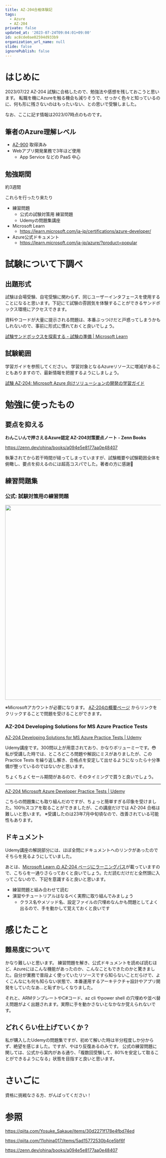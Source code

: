 ```yaml
---
title: AZ-204合格体験記
tags:
  - Azure
  - AZ-204
private: false
updated_at: '2023-07-24T09:04:01+09:00'
id: ac8cde0ae02594d933b9
organization_url_name: null
slide: false
ignorePublish: false
---
```

# はじめに

2023/07/22 AZ-204 試験に合格したので、勉強法や感想を残しておこうと思います。
転職を機にAzureを触る機会も減りそうで、せっかく色々と知っているのに、何も形に残さないのはもったいない、との思いで受験しました。

なお、ここに記す情報は2023/07時点のものです。

## 筆者のAzure理解レベル

- [AZ-900](https://learn.microsoft.com/ja-jp/certifications/exams/az-900/) 取得済み
- Webアプリ開発業務で3年ほど使用
    - App Service などの PaaS 中心

## 勉強期間

約3週間

これらを行ったり来たり

- 練習問題
    - 公式の試験対策用 練習問題
    - Udemyの問題集講座
- Microsoft Learn
    - https://learn.microsoft.com/ja-jp/certifications/azure-developer/
- Azure公式ドキュメント
    - https://learn.microsoft.com/ja-jp/azure/?product=popular

# 試験について下調べ

## 出題形式

試験は会場受験、自宅受験に関わらず、同じユーザーインタフェースを使用することになると思います。下記にて試験の雰囲気を体験することができるサンドボックス環境にアクセスできます。

資料やコードが大量に提示される問題は、本番ぶっつけだと戸惑ってしまうかもしれないので、事前に形式に慣れておくと良いでしょう。

[試験サンドボックスを探索する - 試験の準備 | Microsoft Learn](https://learn.microsoft.com/ja-jp/certifications/prepare-exam#explore-the-exam-sandbox)

## 試験範囲

学習ガイドを参照してください。
学習対象となるAzureリソースに増減があることもありますので、最新情報を把握するようにしましょう。

[試験 AZ-204: Microsoft Azure 向けソリューションの開発の学習ガイド](https://learn.microsoft.com/ja-jp/certifications/resources/study-guides/AZ-204)

# 勉強に使ったもの

## 要点を抑える

**わんこいんで押さえるAzure認定 AZ-204対策要点ノート - Zenn Books**

https://zenn.dev/ohina/books/a094e5e8177aa0e48407

執筆されてから若干時間が経ってしまっていますが、試験概要や試験範囲全体を俯瞰し、要点を抑えるのには超高コスパでした。著者の方に感謝🎉

## 練習問題集

### 公式: 試験対策用の練習問題

<img src="https://qiita-image-store.s3.ap-northeast-1.amazonaws.com/0/647946/364b1ab5-d7a4-ff05-f2b6-8c3b092e4226.png" width="630">

※Microsoftアカウントが必要になります。
[AZ-204の概要ページ](https://learn.microsoft.com/ja-jp/certifications/azure-developer/) からリンクをクリックすることで問題を受けることができます。

### AZ-204 Developing Solutions for MS Azure Practice Tests

[AZ-204 Developing Solutions for MS Azure Practice Tests | Udemy](https://www.udemy.com/course/az-204-developing-solns-for-ms-azure-practice-tests/)

Udemy講座です。300問以上が用意されており、かなりボリューミーです。😳 私が受講した時では、ところどころ問題や解説にミスがありましたが、この Practice Tests を繰り返し解き、合格点を安定して出せるようになったら十分準備が整っているのではないかと思います。

ちょくちょくセール期間があるので、そのタイミングで買うと良いでしょう。

---

[AZ-204 Microsoft Azure Developer Practice Tests | Udemy](https://www.udemy.com/course/az204-azure-practice/)

こちらの問題集にも取り組んだのですが、ちょっと簡単すぎる印象を受けました。100％スコアを取ることができましたが、この講座だけでは AZ-204 合格は難しいと思います。
※受講したのは23年7月中旬頃なので、改善されている可能性もあります。

## ドキュメント

Udemy講座の解説部分には、ほぼ全問にドキュメントへのリンクがあったのでそちらを見るようにしていました。

あとは、[Microsoft Learn の AZ-204 ページにラーニングパス](https://learn.microsoft.com/ja-jp/certifications/azure-developer/)が載っていますので、こちらを一通りさらっておくと良いでしょう。ただ読むだけだと全然頭に入ってこないので、下記を意識すると良いと思います。

- 練習問題と組み合わせて読む
- 演習やチュートリアルはなるべく実際に取り組んでみましょう
    - クラス名やメソッド名、設定ファイルの穴埋めなんかも問題としてよく出るので、手を動かして覚えておくと良いです

# 感じたこと

## 難易度について

かなり難しいと思います。
練習問題を解き、公式ドキュメントを読めば読むほど、Azureにはこんな機能があったのか、こんなこともできたのかと驚きました。自分が業務で普段よく使っていたリソースですら知らないことだらけで、よくこんなにも何も知らない状態で、本番運用するアーキテクチャ設計やアプリ開発をしていたなあ…と恥ずかしくなりました。

それと、ARMテンプレートやC#コード、az cli やpower shell の穴埋めや並べ替え問題がよく出題されます。実際に手を動かさないとなかなか覚えられないです。

## どれくらい仕上げていくか？

私が購入したUdemyの問題集ですが、初めて解いた時は半分程度しか分からず、絶望を感じました。ですが、やはり反復あるのみです。
公式の練習問題に関しては、公式から案内がある通り、「複数回受験して、80%を安定して取ることができるようになる」状態を目指すと良いと思います。

# さいごに

資格に挑戦なさる方、がんばってください！

# 参照

https://qiita.com/Yosuke_Sakaue/items/30d2271f178e4fbd74ed

https://qiita.com/11ohina017/items/5ad15772530b4ce5bf6f

https://zenn.dev/ohina/books/a094e5e8177aa0e48407
